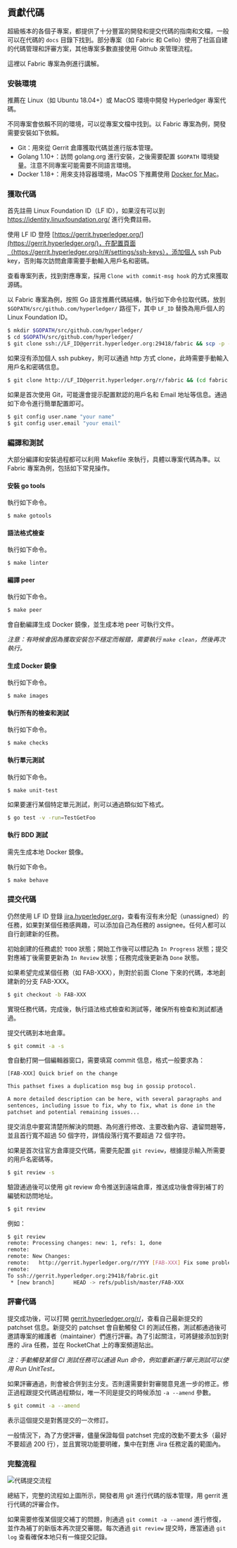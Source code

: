 ## 貢獻代碼

超級帳本的各個子專案，都提供了十分豐富的開發和提交代碼的指南和文檔，一般可以在代碼的 `docs` 目錄下找到。部分專案（如 Fabric 和 Cello）使用了社區自建的代碼管理和評審方案，其他專案多數直接使用 Github 來管理流程。

這裡以 Fabric 專案為例進行講解。

### 安裝環境

推薦在 Linux（如 Ubuntu 18.04+）或 MacOS 環境中開發 Hyperledger 專案代碼。

不同專案會依賴不同的環境，可以從專案文檔中找到。以 Fabric 專案為例，開發需要安裝如下依賴。

* Git：用來從 Gerrit 倉庫獲取代碼並進行版本管理。
* Golang 1.10+：訪問 golang.org 進行安裝，之後需要配置 `$GOPATH` 環境變量。注意不同專案可能需要不同語言環境。
* Docker 1.18+：用來支持容器環境，MacOS 下推薦使用 [Docker for Mac](https://docs.docker.com/docker-for-mac)。

### 獲取代碼

首先註冊 Linux Foundation ID（LF ID），如果沒有可以到 https://identity.linuxfoundation.org/ 進行免費註冊。

使用 LF ID 登陸 [https://gerrit.hyperledger.org/](https://gerrit.hyperledger.org/)，在配置頁面（https://gerrit.hyperledger.org/r/#/settings/ssh-keys），添加個人 ssh Pub key，否則每次訪問倉庫需要手動輸入用戶名和密碼。

查看專案列表，找到對應專案，採用 `Clone with commit-msg hook` 的方式來獲取源碼。

以 Fabric 專案為例，按照 Go 語言推薦代碼結構，執行如下命令拉取代碼，放到 `$GOPATH/src/github.com/hyperledger/` 路徑下，其中 `LF_ID` 替換為用戶個人的 Linux Foundation ID。

```sh
$ mkdir $GOPATH/src/github.com/hyperledger/
$ cd $GOPATH/src/github.com/hyperledger/
$ git clone ssh://LF_ID@gerrit.hyperledger.org:29418/fabric && scp -p -P 29418 LF_ID@gerrit.hyperledger.org:hooks/commit-msg fabric/.git/hooks/
```

如果沒有添加個人 ssh pubkey，則可以通過 http 方式 clone，此時需要手動輸入用戶名和密碼信息。

```sh
$ git clone http://LF_ID@gerrit.hyperledger.org/r/fabric && (cd fabric && curl -kLo `git rev-parse --git-dir`/hooks/commit-msg http://LF_ID@gerrit.hyperledger.org/r/tools/hooks/commit-msg; chmod +x `git rev-parse --git-dir`/hooks/commit-msg)
```

如果是首次使用 Git，可能還會提示配置默認的用戶名和 Email 地址等信息。通過如下命令進行簡單配置即可。

```bash
$ git config user.name "your name"
$ git config user.email "your email"
```

### 編譯和測試

大部分編譯和安裝過程都可以利用 Makefile 來執行，具體以專案代碼為準。以 Fabric 專案為例，包括如下常見操作。

#### 安裝 go tools
執行如下命令。

```sh
$ make gotools
```

#### 語法格式檢查

執行如下命令。

```sh
$ make linter
```

#### 編譯 peer

執行如下命令。

```sh
$ make peer
```

會自動編譯生成 Docker 鏡像，並生成本地 peer 可執行文件。

*注意：有時候會因為獲取安裝包不穩定而報錯，需要執行 `make clean`，然後再次執行。*

#### 生成 Docker 鏡像
執行如下命令。

```sh
$ make images
```

#### 執行所有的檢查和測試
執行如下命令。

```sh
$ make checks
```

#### 執行單元測試

執行如下命令。 

```sh
$ make unit-test
```

如果要運行某個特定單元測試，則可以通過類似如下格式。

```sh
$ go test -v -run=TestGetFoo
```

#### 執行 BDD 測試
需先生成本地 Docker 鏡像。

執行如下命令。 

```sh
$ make behave
```

### 提交代碼

仍然使用 LF ID 登錄 [jira.hyperledger.org](http://jira.hyperledger.org)，查看有沒有未分配（unassigned）的任務，如果對某個任務感興趣，可以添加自己為任務的 assignee。任何人都可以自行創建新的任務。

初始創建的任務處於 `TODO` 狀態；開始工作後可以標記為 `In Progress` 狀態；提交對應補丁後需要更新為 `In Review` 狀態；任務完成後更新為 `Done` 狀態。

如果希望完成某個任務（如 FAB-XXX），則對於前面 Clone 下來的代碼，本地創建新的分支 FAB-XXX。

```sh
$ git checkout -b FAB-XXX
```

實現任務代碼，完成後，執行語法格式檢查和測試等，確保所有檢查和測試都通過。

提交代碼到本地倉庫。

```sh
$ git commit -a -s
```

會自動打開一個編輯器窗口，需要填寫 commit 信息，格式一般要求為：

```bash
[FAB-XXX] Quick brief on the change

This pathset fixes a duplication msg bug in gossip protocol.

A more detailed description can be here, with several paragraphs and 
sentences, including issue to fix, why to fix, what is done in the 
patchset and potential remaining issues...
```

提交消息中要寫清楚所解決的問題、為何進行修改、主要改動內容、遺留問題等，並且首行寬不超過 50 個字符，詳情段落行寬不要超過 72 個字符。

如果是首次往官方倉庫提交代碼，需要先配置 `git review`，根據提示輸入所需要的用戶名密碼等。

```bash
$ git review -s
```

驗證通過後可以使用 git review 命令推送到遠端倉庫，推送成功後會得到補丁的編號和訪問地址。

```sh
$ git review
```

例如：

```bash
$ git review
remote: Processing changes: new: 1, refs: 1, done
remote:
remote: New Changes:
remote:   http://gerrit.hyperledger.org/r/YYY [FAB-XXX] Fix some problem
remote:
To ssh://gerrit.hyperledger.org:29418/fabric.git
 * [new branch]      HEAD -> refs/publish/master/FAB-XXX
```

### 評審代碼

提交成功後，可以打開 [gerrit.hyperledger.org/r/](https://gerrit.hyperledger.org/r/)，查看自己最新提交的 patchset 信息。新提交的 patchset 會自動觸發 CI 的測試任務，測試都通過後可邀請專案的維護者（maintainer）們進行評審。為了引起關注，可將鏈接添加到對應的 Jira 任務，並在 RocketChat 上的專案頻道貼出。

*注：手動觸發某個 CI 測試任務可以通過 Run <Task> 命令，例如重新運行單元測試可以使用 Run UnitTest。*

如果評審通過，則會被合併到主分支。否則還需要針對審閱意見進一步的修正。修正過程跟提交代碼過程類似，唯一不同是提交的時候添加 `-a --amend` 參數。

```sh
$ git commit -a --amend
```

表示這個提交是對舊提交的一次修訂。

一般情況下，為了方便評審，儘量保證每個 patchset 完成的改動不要太多（最好不要超過 200 行），並且實現功能要明確，集中在對應 Jira 任務定義的範圍內。

### 完整流程

![代碼提交流程](_images/patchset-lifecycle.png)

總結下，完整的流程如上圖所示，開發者用 git 進行代碼的版本管理，用 gerrit 進行代碼的評審合作。

如果需要修復某個提交補丁的問題，則通過 `git commit -a --amend` 進行修復，並作為補丁的新版本再次提交審閱。每次通過 `git review` 提交時，應當通過 `git log` 查看確保本地只有一條提交記錄。

